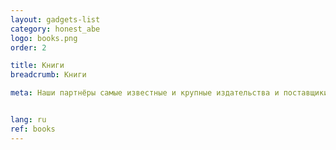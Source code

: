 ```yaml
---
layout: gadgets-list
category: honest_abe
logo: books.png
order: 2

title: Книги
breadcrumb: Книги

meta: Наши партнёры самые известные и крупные издательства и поставщики товаров.


lang: ru
ref: books
---
```

